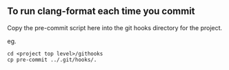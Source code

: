## To run clang-format each time you commit

Copy the pre-commit script here into the git hooks directory for the
project. 

eg.

    cd <project top level>/githooks
    cp pre-commit ../.git/hooks/.
